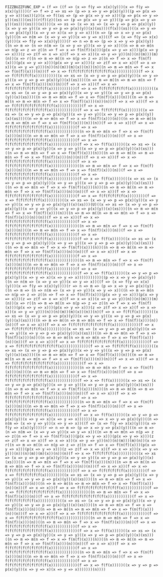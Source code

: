 `FIZZBUZZFUNC_EXP = (f => ((f => (x => f(y => x(x)(y)))(x => f(y => x(x)(y))))(r => f => z => xs => (p => x => y => p(x)(y))((p => p(x => y => x))(xs))(z)(x => f((xs => (p => p(x => y => x))((p => p(x => y => y))(xs)))(xs))(r(f)(z)((xs => (p => p(x => y => y))((p => p(x => y => y))(xs)))(xs)))(x))))(x => xs => (x => xs => (x => y => p => p(x)(y))(x => y => y)((x => y => p => p(x)(y))(x)(xs)))(f(x))(xs))((x => y => p => p(x)(y))(x => y => x)(x => y => x)))(n => (p => x => y => p(x)(y))((n => n(m => (x => y => y))(x => y => x))((f => (x => f(y => x(x)(y)))(x => f(y => x(x)(y))))(r => n => m => (p => x => y => p(x)(y))((n => m => (n => n(m => (x => y => y))(x => y => x))((n => m => m(n => n(p => z => z((n => f => x => f(n(f)(x)))(p(x => y => x)))(p(x => y => x)))(z => z(f => x => x)(f => x => x))(x => y => y))(n))(n)(m)))(m)(n))(x => r((n => m => m((n => n(p => z => z((n => f => x => f(n(f)(x)))(p(x => y => x)))(p(x => y => x)))(z => z(f => x => x)(f => x => x))(x => y => y)))(n))(n)(m))(m)(x))(n))(n)((n => m => m(n => f => x => f(n(f)(x)))(n))(f => x => f(f(f(f(f(f(f(f(f(f(x)))))))))))(f => x => f(f(f(f(f(x)))))))))((x => xs => (x => y => p => p(x)(y))(x => y => y)((x => y => p => p(x)(y))(x)(xs)))((n => m => m((n => m => m(n => f => x => f(n(f)(x)))(n))(n))(f => x => x))(f => x => f(f(f(f(f(f(f(f(f(f(x)))))))))))(f => x => f(f(f(f(f(f(f(x)))))))))((x => xs => (x => y => p => p(x)(y))(x => y => y)((x => y => p => p(x)(y))(x)(xs)))((n => m => m(n => f => x => f(n(f)(x)))(n))((n => m => m((n => m => m(n => f => x => f(n(f)(x)))(n))(n))(f => x => x))(f => x => f(f(f(f(f(f(f(f(f(f(x)))))))))))(f => x => f(f(f(f(f(f(f(f(f(f(x))))))))))))(f => x => f(f(f(f(f(x)))))))((x => xs => (x => y => p => p(x)(y))(x => y => y)((x => y => p => p(x)(y))(x)(xs)))((n => m => m(n => f => x => f(n(f)(x)))(n))((n => m => m((n => m => m(n => f => x => f(n(f)(x)))(n))(n))(f => x => x))(f => x => f(f(f(f(f(f(f(f(f(f(x)))))))))))(f => x => f(f(f(f(f(f(f(f(f(f(x))))))))))))((n => m => m(n => f => x => f(n(f)(x)))(n))((n => m => m(n => f => x => f(n(f)(x)))(n))(f => x => f(f(f(f(f(f(f(f(f(f(x)))))))))))(f => x => f(f(f(f(f(f(f(f(f(f(x))))))))))))(f => x => f(f(x)))))((x => xs => (x => y => p => p(x)(y))(x => y => y)((x => y => p => p(x)(y))(x)(xs)))((n => m => m(n => f => x => f(n(f)(x)))(n))((n => m => m((n => m => m(n => f => x => f(n(f)(x)))(n))(n))(f => x => x))(f => x => f(f(f(f(f(f(f(f(f(f(x)))))))))))(f => x => f(f(f(f(f(f(f(f(f(f(x))))))))))))((n => m => m(n => f => x => f(n(f)(x)))(n))((n => m => m(n => f => x => f(n(f)(x)))(n))(f => x => f(f(f(f(f(f(f(f(f(f(x)))))))))))(f => x => f(f(f(f(f(f(f(f(f(f(x))))))))))))(f => x => f(f(x)))))(((x => xs => (x => y => p => p(x)(y))(x => y => y)((x => y => p => p(x)(y))(x)(xs)))((n => m => m(n => f => x => f(n(f)(x)))(n))((n => m => m((n => m => m(n => f => x => f(n(f)(x)))(n))(n))(f => x => x))(f => x => f(f(f(f(f(f(f(f(f(f(x)))))))))))(f => x => f(f(f(f(f(f(x))))))))(f => x => f(f(f(f(f(f(x))))))))((x => xs => (x => y => p => p(x)(y))(x => y => y)((x => y => p => p(x)(y))(x)(xs)))(U)((x => xs => (x => y => p => p(x)(y))(x => y => y)((x => y => p => p(x)(y))(x)(xs)))((n => m => m(n => f => x => f(n(f)(x)))(n))((n => m => m((n => m => m(n => f => x => f(n(f)(x)))(n))(n))(f => x => x))(f => x => f(f(f(f(f(f(f(f(f(f(x)))))))))))(f => x => f(f(f(f(f(f(f(f(f(f(x))))))))))))((n => m => m(n => f => x => f(n(f)(x)))(n))((n => m => m(n => f => x => f(n(f)(x)))(n))(f => x => f(f(f(f(f(f(f(f(f(f(x)))))))))))(f => x => f(f(f(f(f(f(f(f(f(f(x))))))))))))(f => x => f(f(x)))))((x => xs => (x => y => p => p(x)(y))(x => y => y)((x => y => p => p(x)(y))(x)(xs)))((n => m => m(n => f => x => f(n(f)(x)))(n))((n => m => m((n => m => m(n => f => x => f(n(f)(x)))(n))(n))(f => x => x))(f => x => f(f(f(f(f(f(f(f(f(f(x)))))))))))(f => x => f(f(f(f(f(f(f(f(f(f(x))))))))))))((n => m => m(n => f => x => f(n(f)(x)))(n))((n => m => m(n => f => x => f(n(f)(x)))(n))(f => x => f(f(f(f(f(f(f(f(f(f(x)))))))))))(f => x => f(f(f(f(f(f(f(f(f(f(x))))))))))))(f => x => f(f(x)))))((x => y => p => p(x)(y))(x => y => x)(x => y => x)))))))))))((p => x => y => p(x)(y))((n => n(m => (x => y => y))(x => y => x))((f => (x => f(y => x(x)(y)))(x => f(y => x(x)(y))))(r => n => m => (p => x => y => p(x)(y))((n => m => (n => n(m => (x => y => y))(x => y => x))((n => m => m(n => n(p => z => z((n => f => x => f(n(f)(x)))(p(x => y => x)))(p(x => y => x)))(z => z(f => x => x)(f => x => x))(x => y => y))(n))(n)(m)))(m)(n))(x => r((n => m => m((n => n(p => z => z((n => f => x => f(n(f)(x)))(p(x => y => x)))(p(x => y => x)))(z => z(f => x => x)(f => x => x))(x => y => y)))(n))(n)(m))(m)(x))(n))(n)(f => x => f(f(f(x))))))((x => xs => (x => y => p => p(x)(y))(x => y => y)((x => y => p => p(x)(y))(x)(xs)))((n => m => m((n => m => m(n => f => x => f(n(f)(x)))(n))(n))(f => x => x))(f => x => f(f(f(f(f(f(f(f(f(f(x)))))))))))(f => x => f(f(f(f(f(f(f(x)))))))))((x => xs => (x => y => p => p(x)(y))(x => y => y)((x => y => p => p(x)(y))(x)(xs)))((n => m => m(n => f => x => f(n(f)(x)))(n))((n => m => m((n => m => m(n => f => x => f(n(f)(x)))(n))(n))(f => x => x))(f => x => f(f(f(f(f(f(f(f(f(f(x)))))))))))(f => x => f(f(f(f(f(f(f(f(f(f(x))))))))))))(f => x => f(f(f(f(f(x)))))))((x => xs => (x => y => p => p(x)(y))(x => y => y)((x => y => p => p(x)(y))(x)(xs)))((n => m => m(n => f => x => f(n(f)(x)))(n))((n => m => m((n => m => m(n => f => x => f(n(f)(x)))(n))(n))(f => x => x))(f => x => f(f(f(f(f(f(f(f(f(f(x)))))))))))(f => x => f(f(f(f(f(f(f(f(f(f(x))))))))))))((n => m => m(n => f => x => f(n(f)(x)))(n))((n => m => m(n => f => x => f(n(f)(x)))(n))(f => x => f(f(f(f(f(f(f(f(f(f(x)))))))))))(f => x => f(f(f(f(f(f(f(f(f(f(x))))))))))))(f => x => f(f(x)))))((x => xs => (x => y => p => p(x)(y))(x => y => y)((x => y => p => p(x)(y))(x)(xs)))((n => m => m(n => f => x => f(n(f)(x)))(n))((n => m => m((n => m => m(n => f => x => f(n(f)(x)))(n))(n))(f => x => x))(f => x => f(f(f(f(f(f(f(f(f(f(x)))))))))))(f => x => f(f(f(f(f(f(f(f(f(f(x))))))))))))((n => m => m(n => f => x => f(n(f)(x)))(n))((n => m => m(n => f => x => f(n(f)(x)))(n))(f => x => f(f(f(f(f(f(f(f(f(f(x)))))))))))(f => x => f(f(f(f(f(f(f(f(f(f(x))))))))))))(f => x => f(f(x)))))((x => y => p => p(x)(y))(x => y => x)(x => y => x))))))((p => x => y => p(x)(y))((n => n(m => (x => y => y))(x => y => x))((f => (x => f(y => x(x)(y)))(x => f(y => x(x)(y))))(r => n => m => (p => x => y => p(x)(y))((n => m => (n => n(m => (x => y => y))(x => y => x))((n => m => m(n => n(p => z => z((n => f => x => f(n(f)(x)))(p(x => y => x)))(p(x => y => x)))(z => z(f => x => x)(f => x => x))(x => y => y))(n))(n)(m)))(m)(n))(x => r((n => m => m((n => n(p => z => z((n => f => x => f(n(f)(x)))(p(x => y => x)))(p(x => y => x)))(z => z(f => x => x)(f => x => x))(x => y => y)))(n))(n)(m))(m)(x))(n))(n)(f => x => f(f(f(f(f(x))))))))(((x => xs => (x => y => p => p(x)(y))(x => y => y)((x => y => p => p(x)(y))(x)(xs)))((n => m => m(n => f => x => f(n(f)(x)))(n))((n => m => m((n => m => m(n => f => x => f(n(f)(x)))(n))(n))(f => x => x))(f => x => f(f(f(f(f(f(f(f(f(f(x)))))))))))(f => x => f(f(f(f(f(f(x))))))))(f => x => f(f(f(f(f(f(x))))))))((x => xs => (x => y => p => p(x)(y))(x => y => y)((x => y => p => p(x)(y))(x)(xs)))((n => m => m(n => f => x => f(n(f)(x)))(n))((n => m => m((n => m => m(n => f => x => f(n(f)(x)))(n))(n))(f => x => x))(f => x => f(f(f(f(f(f(f(f(f(f(x)))))))))))(f => x => f(f(f(f(f(f(f(f(f(f(x))))))))))))((n => m => m(n => f => x => f(n(f)(x)))(n))(f => x => f(f(f(f(f(f(f(f(f(f(x)))))))))))(f => x => f(f(f(f(f(f(f(x))))))))))((x => xs => (x => y => p => p(x)(y))(x => y => y)((x => y => p => p(x)(y))(x)(xs)))((n => m => m(n => f => x => f(n(f)(x)))(n))((n => m => m((n => m => m(n => f => x => f(n(f)(x)))(n))(n))(f => x => x))(f => x => f(f(f(f(f(f(f(f(f(f(x)))))))))))(f => x => f(f(f(f(f(f(f(f(f(f(x))))))))))))((n => m => m(n => f => x => f(n(f)(x)))(n))((n => m => m(n => f => x => f(n(f)(x)))(n))(f => x => f(f(f(f(f(f(f(f(f(f(x)))))))))))(f => x => f(f(f(f(f(f(f(f(f(f(x))))))))))))(f => x => f(f(x)))))((x => xs => (x => y => p => p(x)(y))(x => y => y)((x => y => p => p(x)(y))(x)(xs)))((n => m => m(n => f => x => f(n(f)(x)))(n))((n => m => m((n => m => m(n => f => x => f(n(f)(x)))(n))(n))(f => x => x))(f => x => f(f(f(f(f(f(f(f(f(f(x)))))))))))(f => x => f(f(f(f(f(f(f(f(f(f(x))))))))))))((n => m => m(n => f => x => f(n(f)(x)))(n))((n => m => m(n => f => x => f(n(f)(x)))(n))(f => x => f(f(f(f(f(f(f(f(f(f(x)))))))))))(f => x => f(f(f(f(f(f(f(f(f(f(x))))))))))))(f => x => f(f(x)))))((x => y => p => p(x)(y))(x => y => x)(x => y => x)))))))(n))))`